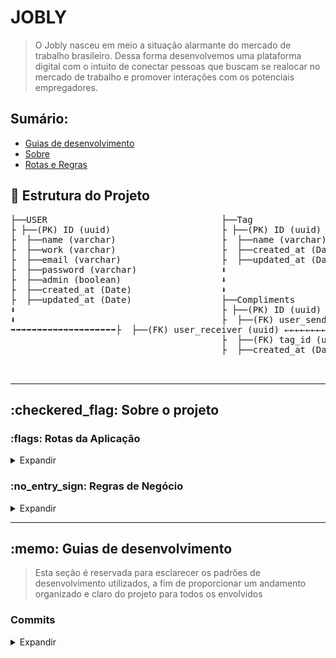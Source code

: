 # JOBLY

> O Jobly nasceu em meio a situação alarmante do mercado de trabalho brasileiro. Dessa forma desenvolvemos uma plataforma digital com o intuito de conectar pessoas que buscam se realocar no mercado de trabalho e promover interações com os potenciais empregadores.


## Sumário:
- [Guias de desenvolvimento](#guide)
- [Sobre](#about)
- [Rotas e Regras](#routesandrules)


## :file_folder: Estrutura do Projeto
<pre>
├──USER                                 ├──Tag                                 ├──JOB
├ ├──(PK) ID (uuid)                     ├ ├──(PK) ID (uuid)                    ├ ├──(PK) ID (uuid)
├  ├──name (varchar)                    ├  ├──name (varchar)                   ├  ├──name (varchar)
├  ├──work (varchar)                    ├  ├──created_at (Date)                ├  ├──created_at (Date)
├  ├──email (varchar)                   ├  ├──updated_at (Date)                ├  ├──updated_at (Date)
├  ├──password (varchar)                ⬇                                      ⬇
├  ├──admin (boolean)                   ⬇                                      ⬇
├  ├──created_at (Date)                 ⬇                                      ⬇
├  ├──updated_at (Date)                 ├──Compliments                         ⬇
⬇                                       ├ ├──(PK) ID (uuid)                    ⬇
⬇                                       ├  ├──(FK) user_sender (uuid)          ⬇
➡➡➡➡➡➡➡➡➡➡➡➡➡➡➡➡➡➡➡➡├  ├──(FK) user_receiver (uuid) ←←←←←←←←  
                                        ├  ├──(FK) tag_id (uuid)            
                                        ├  ├──created_at (Date)             


</pre>
<hr>
<h2>:checkered_flag: Sobre o projeto </h2> <a name="about"></a>

<h3>:flags: Rotas da Aplicação </h3> <a name="routesandrules"></a>

<details>
<summary>Expandir</summary>

### JOBLY

#### Rotas de Login e Create User
##### POST
- /users: Criação de usuário
- /login: Autenticação de usuário

#### Rotas de Admin

##### POST
- /tags: Criação de tags

#### Rotas Gerais

##### GET
- /users: Busca todos os usuários
- /tags: Busca todas as tags de elogio

#### Rotas de Envio e Recebido do Usuário Logado

</details>


<h3>:no_entry_sign: Regras de Negócio </h3> <a name="routesandrules"></a>

<details>
<summary>Expandir</summary>

### JOBLY

- Cadastro de usuário
- [x] Não é permitido cadastrar mais de um usuário com o mesmo e-mail 
- [x] Não é permitido cadastrar usuário sem e-mail 

- Cadastro de Tag
- [x] Não é permitido cadastrar mais de uma tag com o mesmo nome
- [x] Não é permitido cadastrar tag sem nome
- [x] Não é permitido cadastrar por usuários que não sejam administradores

- Cadastro de propostas de emprego
- [ ] O usuário precisa estar autenticado na aplicação

- Cadastro de avaliações
- [ ] Não é permitido um usuário cadastrar um elogio para si
- [ ] Não é permitido cadastrar elogios para usuários invalidos
- [ ] O usuário precisa estar autenticado na aplicação
</details>

<hr>
<h2>:memo: Guias de desenvolvimento </h2> <a name="about"></a>

> Esta seção é reservada para esclarecer os padrões de desenvolvimento utilizados, a fim de proporcionar um andamento organizado e claro do projeto para todos os envolvidos

<h3> Commits </h3> <a name="guide"></a>

<details>
<summary>Expandir</summary>

#### Use comandos que possam te ajudar

```
$ git commit -m "O titulo" -m "sua descrição"
```

1. No título ou primeira linha escreve-se o comando para o commit no modo Imperativo.

```
$ git commit -m "Adiciona instruções de commit messages" -m "sua descrição"
```

2. Em detalhes ou na terceira linha, resumem-se os detalhes com as seguintes perguntas: O que foi feito? Por quê foi feito?

Usando uma escrita simplificada e objetiva o resultado será:

```
$ git commit -m "Adiciona instruções de commit messages" -m "Descrição Detalhada do Commit, onde você pode detalhar o que foi modificado em seu código e o porque foi modificado"
```
#### Informação nas commit messages:

- Descreva o porque da mudança estar sendo feita.
- Como ele aborda o problema?
- Não presuma que o revisor entende qual era o problema original.
- Descreva quais quer limitações no código atual.

#### Separar os commits em tipos:

- Feature _ Quando é desenvolvimento de uma nova funcionalidade.
- Fix _ Quando se trata de uma correção de bug.
- Docs _ Quando se trata somente de uma alteração na documentação, como uma atualização no README.
- Style _ Quando mudo somente folhas de estilo.
- Refactor _ Quando refatoro completamente um trecho de código.
- Test _ Quando o foram escritos ou corrigidos somente testes.

</details>
